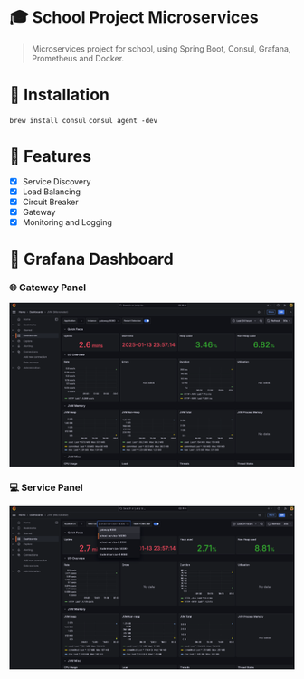 # 🎓 School Project Microservices

> Microservices project for school, using Spring Boot, Consul, Grafana, Prometheus and Docker.

# 🚧 Installation

`brew install consul`
`consul agent -dev`

# 🧩 Features 

- [x] Service Discovery
- [x] Load Balancing
- [x] Circuit Breaker
- [x] Gateway
- [x] Monitoring and Logging

# 🚀 Grafana Dashboard

### 🌐 Gateway Panel
![img.png](docs/img.png)

### 💻 Service Panel
![img_1.png](docs/img_1.png)

